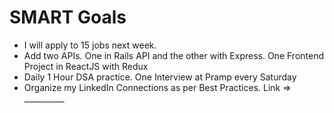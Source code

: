 # SMART Goals

- I will apply to 15 jobs next week.
- Add two APIs. One in Rails API and the other with Express. One Frontend Project in ReactJS with Redux
- Daily 1 Hour DSA practice. One Interview at Pramp every Saturday
- Organize my LinkedIn Connections as per Best Practices. Link ⇒ __________
